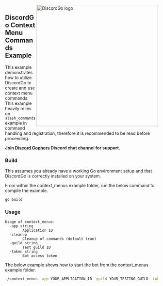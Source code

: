 <img align="right" alt="DiscordGo logo" src="/docs/img/discordgo.svg" width="400">

## DiscordGo Context Menu Commands Example

This example demonstrates how to utilize DiscordGo to create and use context
menu commands. This example heavily relies on `slash_commands` example in
command handling and registration, therefore it is recommended to be read
before proceeding.

**Join [Discord Gophers](https://discord.gg/0f1SbxBZjYoCtNPP)
Discord chat channel for support.**

### Build

This assumes you already have a working Go environment setup and that
DiscordGo is correctly installed on your system.

From within the context_menus example folder, run the below command to compile the
example.

```sh
go build
```

### Usage

```
Usage of context_menus:
  -app string
    	Application ID
  -cleanup
    	Cleanup of commands (default true)
  -guild string
    	Test guild ID
  -token string
    	Bot access token
```

The below example shows how to start the bot from the context_menus example folder.

```sh
./context_menus -app YOUR_APPLICATION_ID -guild YOUR_TESTING_GUILD -token YOUR_BOT_TOKEN
```
